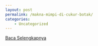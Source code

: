 ```yaml
---
layout: post
permalink: /makna-mimpi-di-cukur-botak/
categories:
    - Uncategorized
---
```


[Baca Selengkapnya](/10)